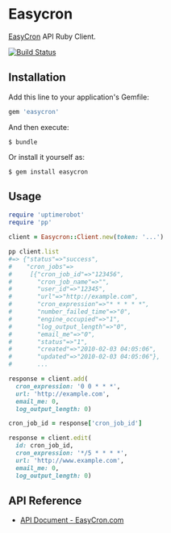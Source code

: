 # Easycron

[EasyCron](https://www.easycron.com/) API Ruby Client.

[![Build Status](https://travis-ci.org/winebarrel/easycron.svg?branch=master)](https://travis-ci.org/winebarrel/easycron)

## Installation

Add this line to your application's Gemfile:

```ruby
gem 'easycron'
```

And then execute:

    $ bundle

Or install it yourself as:

    $ gem install easycron

## Usage

```ruby
require 'uptimerobot'
require 'pp'

client = Easycron::Client.new(token: '...')

pp client.list
#=> {"status"=>"success",
#    "cron_jobs"=>
#     [{"cron_job_id"=>"123456",
#       "cron_job_name"=>"",
#       "user_id"=>"12345",
#       "url"=>"http://example.com",
#       "cron_expression"=>"* * * * *",
#       "number_failed_time"=>"0",
#       "engine_occupied"=>"1",
#       "log_output_length"=>"0",
#       "email_me"=>"0",
#       "status"=>"1",
#       "created"=>"2010-02-03 04:05:06",
#       "updated"=>"2010-02-03 04:05:06"},
#       ...

response = client.add(
  cron_expression: '0 0 * * *',
  url: 'http://example.com',
  email_me: 0,
  log_output_length: 0)

cron_job_id = response['cron_job_id']

response = client.edit(
  id: cron_job_id,
  cron_expression: '*/5 * * * *',
  url: 'http://www.example.com',
  email_me: 0,
  log_output_length: 0)
```

## API Reference

- [API Document - EasyCron.com](https://www.easycron.com/document/)
